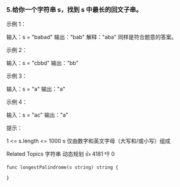 ### 5.给你一个字符串 s，找到 s 中最长的回文子串。



 示例 1：


输入：s = "babad"
输出："bab"
解释："aba" 同样是符合题意的答案。


 示例 2：


输入：s = "cbbd"
输出："bb"


 示例 3：


输入：s = "a"
输出："a"


 示例 4：


输入：s = "ac"
输出："a"




 提示：


 1 <= s.length <= 1000
 s 仅由数字和英文字母（大写和/或小写）组成

 Related Topics 字符串 动态规划 👍 4181 👎 0

```
func longestPalindrome(s string) string {

}
```